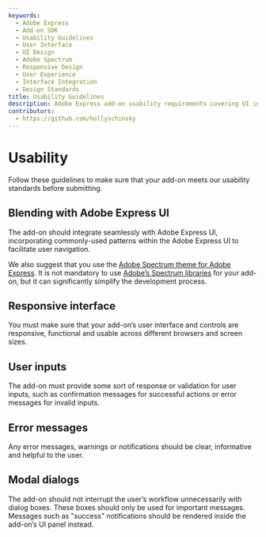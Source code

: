 ```yaml
---
keywords:
  - Adobe Express
  - Add-on SDK
  - Usability Guidelines
  - User Interface
  - UI Design
  - Adobe Spectrum
  - Responsive Design
  - User Experience
  - Interface Integration
  - Design Standards
title: Usability Guidelines
description: Adobe Express add-on usability requirements covering UI integration, responsive design, user inputs, and interface standards using Adobe Spectrum.
contributors:
  - https://github.com/hollyschinsky
---
```


# Usability

Follow these guidelines to make sure that your add-on meets our usability standards before submitting.

## Blending with Adobe Express UI

The add-on should integrate seamlessly with Adobe Express UI, incorporating commonly-used patterns within the Adobe Express UI to facilitate user navigation.

We also suggest that you use the [Adobe Spectrum theme for Adobe Express](https://spectrum.adobe.com/page/theming/#Resources-for-Spectrum-for-Adobe-Express). It is not mandatory to use [Adobe’s Spectrum libraries](https://spectrum.adobe.com/) for your add-on, but it can significantly simplify the development process.

## Responsive interface

You must make sure that your add-on’s user interface and controls are responsive, functional and usable across different browsers and screen sizes.

## User inputs

The add-on must provide some sort of response or validation for user inputs, such as confirmation messages for successful actions or error messages for invalid inputs.

## Error messages

Any error messages, warnings or notifications should be clear, informative and helpful to the user.

## Modal dialogs

The add-on should not interrupt the user’s workflow unnecessarily with dialog boxes. These boxes should only be used for important messages. Messages such as "success" notifications should be rendered inside the add-on’s UI panel instead.
